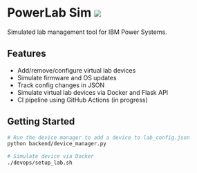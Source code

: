 # PowerLab Sim [![](https://github.com/joearzua/powerlab-sim/actions/workflows/python-tests.yml/badge.svg?branch=dev)](https://github.com/joearzua/powerlab-sim/actions/workflows/python-tests.yml)

Simulated lab management tool for IBM Power Systems.

## Features

- Add/remove/configure virtual lab devices
- Simulate firmware and OS updates
- Track config changes in JSON
- Simulate virtual lab devices via Docker and Flask API
- CI pipeline using GitHub Actions (in progress)

## Getting Started

```bash
# Run the device manager to add a device to lab_config.json
python backend/device_manager.py

# Simulate device via Docker
./devops/setup_lab.sh
